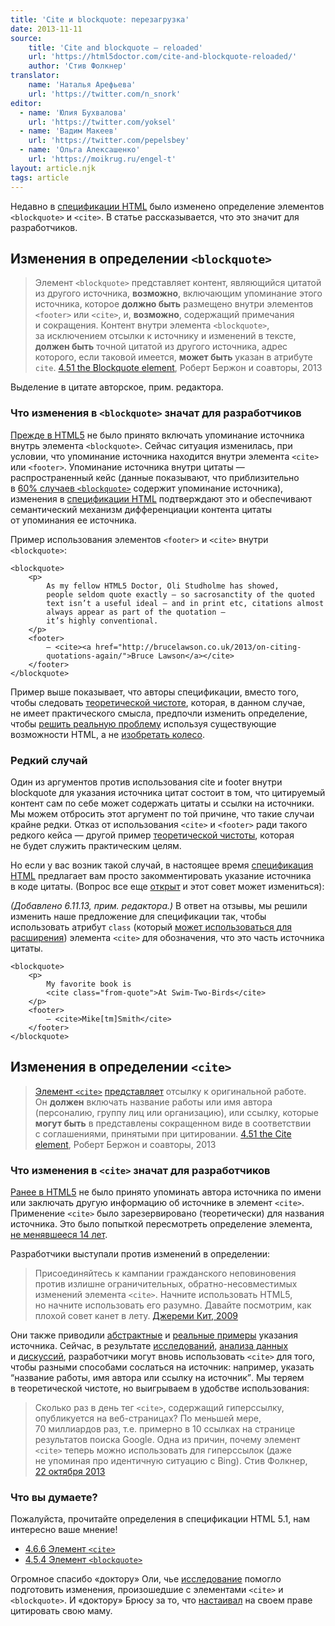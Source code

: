 ```yaml
---
title: 'Сite и blockquote: перезагрузка'
date: 2013-11-11
source:
    title: 'Cite and blockquote — reloaded'
    url: 'https://html5doctor.com/cite-and-blockquote-reloaded/'
    author: 'Стив Фолкнер'
translator:
    name: 'Наталья Арефьева'
    url: 'https://twitter.com/n_snork'
editor:
  - name: 'Юлия Бухвалова'
    url: 'https://twitter.com/yoksel'
  - name: 'Вадим Макеев'
    url: 'https://twitter.com/pepelsbey'
  - name: 'Ольга Алексашенко'
    url: 'https://moikrug.ru/engel-t'
layout: article.njk
tags: article
---
```


Недавно в [спецификации HTML](http://www.w3.org/html/wg/drafts/html/master/) было изменено определение элементов `<blockquote>` и `<cite>`. В статье рассказывается, что это значит для разработчиков.

## Изменения в определении `<blockquote>`

> Элемент `<blockquote>` представляет контент, являющийся цитатой из другого источника, **возможно**, включающим упоминание этого источника, которое **должно быть** размещено внутри элементов `<footer>` или `<cite>`, и, **возможно**, содержащий примечания и сокращения.
> Контент внутри элемента `<blockquote>`, за исключением отсылки к источнику и изменений в тексте, **должен быть** точной цитатой из другого источника, адрес которого, если таковой имеется, **может быть** указан в атрибуте `cite`.
> [4.51 the Blockquote element](http://www.w3.org/html/wg/drafts/html/master/grouping-content.html#the-blockquote-element), Роберт Бержон и соавторы, 2013

Выделение в цитате авторское, прим. редактора.

### Что изменения в `<blockquote>` значат для разработчиков

[Прежде в HTML5](http://www.w3.org/TR/html5/) не было принято включать упоминание источника внутрь элемента `<blockquote>`. Сейчас ситуация изменилась, при условии, что упоминание источника находится внутри элемента `<cite>` или `<footer>`. Упоминание источника внутри цитаты — распространенный кейс (данные показывают, что приблизительно в [60% случаев `<blockquote>`](http://lists.w3.org/Archives/Public/public-html/2013Aug/0100.html) содержит упоминание источника), изменения в [спецификации HTML](http://www.w3.org/html/wg/drafts/html/master/grouping-content.html#the-blockquote-element) подтверждают это и обеспечивают семантический механизм дифференциации контента цитаты от упоминания ее источника.

Пример использования элементов `<footer>` и `<cite>` внутри `<blockquote>`:

    <blockquote>
        <p>
            As my fellow HTML5 Doctor, Oli Studholme has showed,
            people seldom quote exactly – so sacrosanctity of the quoted
            text isn’t a useful ideal – and in print etc, citations almost
            always appear as part of the quotation –
            it’s highly conventional.
        </p>
        <footer>
            — <cite><a href="http://brucelawson.co.uk/2013/on-citing-
            quotations-again/">Bruce Lawson</a></cite>
        </footer>
    </blockquote>

Пример выше показывает, что авторы спецификации, вместо того, чтобы следовать [теоретической чистоте](http://www.w3.org/TR/html-design-principles/#priority-of-constituencies), которая, в данном случае, не имеет практического смысла, предпочли изменить определение, чтобы [решить реальную проблему](http://www.w3.org/TR/html-design-principles/#solve-real-problems) используя существующие возможности HTML, а не [изобретать колесо](http://www.w3.org/TR/html-design-principles/#do-not-reinvent-the-wheel).

### Редкий случай

Один из аргументов против использования cite и footer внутри blockquote для указания источника цитат состоит в том, что цитируемый контент сам по себе может содержать цитаты и ссылки на источники. Мы можем отбросить этот аргумент по той причине, что такие случаи крайне редки. Отказ от использования `<cite>` и `<footer>` ради такого редкого кейса — другой пример [теоретической чистоты](http://ln.hixie.ch/?start=1154950069&count=1), которая не будет служить практическим целям.

Но если у вас возник такой случай, в настоящее время [спецификация HTML](http://www.w3.org/html/wg/drafts/html/master/grouping-content.html#the-blockquote-element) предлагает вам просто закомментировать указание источника в коде цитаты. (Вопрос все еще [открыт](https://www.w3.org/Bugs/Public/show_bug.cgi?id=23175) и этот совет может измениться):

_(Добавлено 6.11.13, прим. редактора.)_ В ответ на отзывы, мы решили изменить наше предложение для спецификации так, чтобы использовать атрибут `class` (который [может использоваться для расширения](http://www.w3.org/html/wg/drafts/html/master/infrastructure.html#extensibility)) элемента `<cite>` для обозначения, что это часть источника цитаты.

    <blockquote>
        <p>
            My favorite book is
            <cite class="from-quote">At Swim-Two-Birds</cite>
        </p>
        <footer>
            — <cite>Mike[tm]Smith</cite>
        </footer>
    </blockquote>

## Изменения в определении `<cite>`

> [Элемент `<cite>`](http://www.w3.org/html/wg/drafts/html/master/text-level-semantics.html#the-cite-element) [представляет](http://www.w3.org/html/wg/drafts/html/master/dom.html#represents) отсылку к оригинальной работе. Он **должен** включать название работы или имя автора (персоналию, группу лиц или организацию), или ссылку, которые **могут быть** в представлены сокращенном виде в соответствии с соглашениями, принятыми при цитировании.
> [4.51 the Cite element](http://www.w3.org/html/wg/drafts/html/master/text-level-semantics.html#the-cite-element), Роберт Бержон и соавторы, 2013

### Что изменения в `<cite>` значат для разработчиков

[Ранее в HTML5](http://www.w3.org/TR/html5/) не было принято упоминать автора источника по имени или заключать другую информацию об источнике в элемент `<cite>`. Применение `<cite>` было зарезервировано (теоретически) для названия источника. Это было попыткой пересмотреть определение элемента, [не менявшееся 14 лет](http://www.w3.org/TR/REC-html40/).

Разработчики выступали против изменений в определении:

> Присоединяйтесь к кампании гражданского неповиновения против излишне ограничительных, обратно-несовместимых изменений элемента `<cite>`. Начните использовать HTML5, но начните использовать его разумно. Давайте посмотрим, как плохой совет канет в лету.
> [Джереми Кит, 2009](http://24ways.org/2009/incite-a-riot/)

Они также приводили [абстрактные](http://wiki.whatwg.org/wiki/Cite_element) и [реальные примеры](http://oli.jp/example/blockquote-metadata/) указания источника. Сейчас, в результате [исследований](https://dl.dropboxusercontent.com/u/377471/cite1.html), [анализа данных](http://lists.w3.org/Archives/Public/public-html/2013Aug/0100.html) и [дискуссий](http://www.w3.org/Search/Mail/Public/search?keywords=%3Cblockquote%3E+%3Ccite%3E&hdr-1-name=subject&hdr-1-query=&index-grp=Public_FULL&index-type=t&type-index=public-html), разработчики могут вновь использовать `<cite>` для того, чтобы разными способами сослаться на источник: например, указать <q>название работы, имя автора или ссылку на источник</q>. Мы теряем в теоретической чистоте, но выигрываем в удобстве использования:

> Сколько раз в день тег `<cite>`, содержащий гиперссылку, опубликуется на веб-страницах? По меньшей мере, 70 миллиардов раз, т.е. примерно в 10 ссылках на странице результатов поиска Google.
> Одна из причин, почему элемент `<cite>` теперь можно использовать для гиперссылок (даже не упоминая про идентичную ситуацию с Bing).
> Стив Фолкнер, [22 октября 2013](https://twitter.com/stevefaulkner/statuses/392645777874370560)

### Что вы думаете?

Пожалуйста, прочитайте определения в спецификации HTML 5.1, нам интересно ваше мнение!

- [4.6.6 Элемент `<cite>`](http://www.w3.org/html/wg/drafts/html/master/text-level-semantics.html#the-cite-element)
- [4.5.4 Элемент `<blockquote>`](http://www.w3.org/html/wg/drafts/html/master/grouping-content.html#the-blockquote-element)

Огромное спасибо «доктору» Оли, чье [исследование](http://oli.jp/2011/blockquote/) помогло подготовить изменения, произошедшие с элементами `<cite>` и `<blockquote>`. И «доктору» Брюсу за то, что [настаивал](http://www.brucelawson.co.uk/2013/on-citing-quotations-again/) на своем праве цитировать свою маму.
